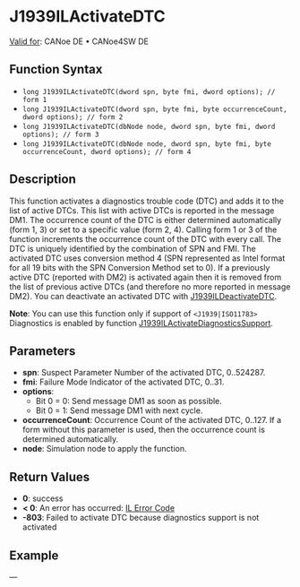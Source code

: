 # J1939ILActivateDTC

[Valid for](../../../../Shared/FeatureAvailability.md): CANoe DE • CANoe4SW DE

## Function Syntax

- `long J1939ILActivateDTC(dword spn, byte fmi, dword options); // form 1`
- `long J1939ILActivateDTC(dword spn, byte fmi, byte occurrenceCount, dword options); // form 2`
- `long J1939ILActivateDTC(dbNode node, dword spn, byte fmi, dword options); // form 3`
- `long J1939ILActivateDTC(dbNode node, dword spn, byte fmi, byte occurrenceCount, dword options); // form 4`

## Description

This function activates a diagnostics trouble code (DTC) and adds it to the list of active DTCs. This list with active DTCs is reported in the message DM1. The occurrence count of the DTC is either determined automatically (form 1, 3) or set to a specific value (form 2, 4). Calling form 1 or 3 of the function increments the occurrence count of the DTC with every call. The DTC is uniquely identified by the combination of SPN and FMI. The activated DTC uses conversion method 4 (SPN represented as Intel format for all 19 bits with the SPN Conversion Method set to 0). If a previously active DTC (reported with DM2) is activated again then it is removed from the list of previous active DTCs (and therefore no more reported in message DM2). You can deactivate an activated DTC with [J1939ILDeactivateDTC](CAPLfunctionJ1939ILDeactivateDTC.md).

**Note**: You can use this function only if support of `<J1939|ISO11783>` Diagnostics is enabled by function [J1939ILActivateDiagnosticsSupport](CAPLfunctionJ1939ILActivateDiagnosticsSupport.md).

## Parameters

- **spn**: Suspect Parameter Number of the activated DTC, 0..524287.
- **fmi**: Failure Mode Indicator of the activated DTC, 0..31.
- **options**:
  - Bit 0 = 0: Send message DM1 as soon as possible.
  - Bit 0 = 1: Send message DM1 with next cycle.
- **occurrenceCount**: Occurrence Count of the activated DTC, 0..127. If a form without this parameter is used, then the occurrence count is determined automatically.
- **node**: Simulation node to apply the function.

## Return Values

- **0**: success
- **< 0**: An error has occurred: [IL Error Code](../../../CAPLfunctionsISOj1939ErrorCodes.md)
- **-803**: Failed to activate DTC because diagnostics support is not activated

## Example

—
